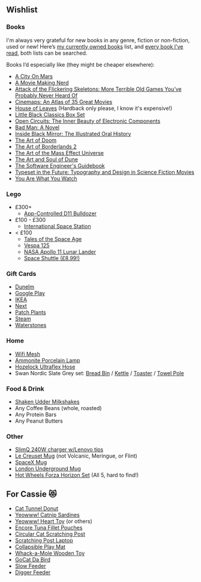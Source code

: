 ## Wishlist

### Books

I'm always very grateful for new books in any genre, fiction or non-fiction, used or new! Here’s [my currently owned books](https://www.goodreads.com/review/list/29398258-jake-lee?shelf=own) list, and [every book I've read](https://www.goodreads.com/review/list/29398258-jake-lee?ref=nav_mybooks&shelf=read), both lists can be searched.

Books I’d especially like (they might be cheaper elsewhere):

- [A City On Mars](https://www.amazon.co.uk/dp/024145493X/)
- [A Movie Making Nerd](https://www.amazon.co.uk/dp/B0BMF3VHQY/)
- [Attack of the Flickering Skeletons: More Terrible Old Games You’ve Probably Never Heard Of](https://www.amazon.co.uk/dp/1783524138/)
- [Cinemaps: An Atlas of 35 Great Movies](https://www.amazon.co.uk/dp/1594749892/)
- [House of Leaves](https://www.amazon.co.uk/dp/0375420525/) (Hardback only please, I know it's expensive!)
- [Little Black Classics Box Set](https://www.amazon.co.uk/dp/0141398876/)
- [Open Circuits: The Inner Beauty of Electronic Components](https://www.amazon.co.uk/dp/1718502346/)
- [Bad Man: A Novel](https://www.amazon.co.uk/dp/0385542925/)
- [Inside Black Mirror: The Illustrated Oral History](https://www.amazon.co.uk/dp/1529102588/)
- [The Art of Doom](https://www.amazon.co.uk/dp/1616559349/)
- [The Art of Borderlands 2](https://www.amazon.co.uk/dp/0744014379)
- [The Art of the Mass Effect Universe](https://www.amazon.co.uk/dp/1595827684/)
- [The Art and Soul of Dune](https://www.amazon.co.uk/dp/178909609X/)
- [The Software Engineer's Guidebook](https://www.amazon.co.uk/dp/908338182X)
- [Typeset in the Future: Typography and Design in Science Fiction Movies](https://www.amazon.co.uk/dp/1419727141/)
- [You Are What You Watch](https://www.amazon.co.uk/dp/1523515899/)

### Lego

- £300+
    - [App-Controlled D11 Bulldozer](https://www.lego.com/en-gb/product/app-controlled-cat-d11-bulldozer-42131)
- £100 - £300
    - [International Space Station](https://www.lego.com/en-gb/product/international-space-station-21321)
- < £100
    - [Tales of the Space Age](https://www.lego.com/en-gb/product/tales-of-the-space-age-21340)
    - [Vespa 125](https://www.lego.com/en-gb/product/vespa-125-10298)
    - [NASA Apollo 11 Lunar Lander](https://www.lego.com/en-gb/product/nasa-apollo-11-lunar-lander-10266)
    - [Space Shuttle (£8.99!)](https://www.lego.com/en-gb/product/space-shuttle-31134)

### Gift Cards

- [Dunelm](https://www.dunelm.com/info/gift-cards)
- [Google Play](https://www.amazon.co.uk/dp/B07Y3JB99B/)
- [IKEA](https://giftcard.ikea.co.uk/)
- [Next](https://www4.next.co.uk/gift-cards)
- [Patch Plants](https://www.patchplants.com/gb/en/vouchers/patch-9/)
- [Steam](https://help.steampowered.com/en/faqs/view/5BB2-E986-A733-CF0E#:~:text=Media%20Markt-,UK,-Argos)
- [Waterstones](https://www.waterstonesgiftcards.com/product-category/gift-cards/)

### Home

- [Wifi Mesh](https://www.amazon.co.uk/TP-Link-Dual-Band-Coverage-Parental-Controls/dp/B0B644N72G/)
- [Ammonite Porcelain Lamp](https://www.dunelm.com/product/porcelain-ammonite-lamp-1000214055?defaultSkuId=30803328)
- [Hozelock Ultraflex Hose](https://www.amazon.co.uk/Hozelock-Ultra-Flex-Hose-30/dp/B00B0OR06C)
- Swan Nordic Slate Grey set: [Bread Bin](https://www.amazon.co.uk/Swan-SWKA17512GRYN-Nordic-Scandi-Cutting/dp/B07WTQVW4K) / [Kettle](https://www.amazon.co.uk/Swan-SK14610GRYN-Nordic-Kettle-Housing/dp/B07HXD9HBZ/) / [Toaster](https://www.amazon.co.uk/Swan-ST14620GRYN-Slice-Nordic-Toaster/dp/B07HX5QW15/) / [Towel Pole](https://shop.swan-brand.co.uk/collections/nordic-collection/products/swan-nordic-towel-pole-with-bamboo-base?variant=34805661237399)

### Food & Drink

- [Shaken Udder Milkshakes](https://shakenudder.com/product/3-cases-30-x-330ml-bottles)
- Any Coffee Beans (whole, roasted)
- Any Protein Bars
- Any Peanut Butters

### Other

- [SlimQ 240W charger w/Lenovo tips](https://slimq.life/products/240w-dc-usb-c-gan-charger?variant=40122889601206)
- [Le Creuset Mug](https://www.amazon.co.uk/dp/B07MKYHTKV/) (not Volcanic, Meringue, or Flint)
- [SpaceX Mug](https://shop.nasaspaceflight.com/products/texas-tank-watchers-22-mug)
- [London Underground Mug](https://www.ltmuseumshop.co.uk/homeware/collection/full-collection/multi-colour-roundel-mug)
- [Hot Wheels Forza Horizon Set](https://www.ebay.co.uk/itm/334423279504) (All 5, hard to find!)

## For Cassie 😻

- [Cat Tunnel Donut](https://www.amazon.co.uk/dp/B08CDSPYNW/)
- [Yeowww! Catnip Sardines](https://www.amazon.co.uk/dp/B00198RKEG/)
- [Yeowww! Heart Toy](https://www.amazon.co.uk/dp/B001SGEF4M/) (or others)
- [Encore Tuna Fillet Pouches](https://www.amazon.co.uk/dp/B005QMUL9W/)
- [Circular Cat Scratching Post](https://www.amazon.co.uk/dp/B083LZBHM9)
- [Scratching Post Laptop](https://www.amazon.co.uk/dp/B00ZFSFOO4)
- [Collapsible Play Mat](https://www.amazon.co.uk/dp/B07F2G7ZHT)
- [Whack-a-Mole Wooden Toy](https://www.amazon.co.uk/dp/B07RKWFRVF/)
- [GoCat Da Bird](https://www.amazon.co.uk/dp/B000F9JJJE/)
- [Slow Feeder](https://www.amazon.co.uk/dp/B00EB4IV2A/)
- [Digger Feeder](https://www.amazon.co.uk/dp/B015P13QMM/)
